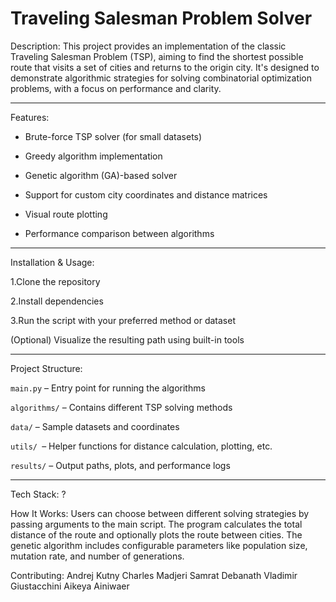 ﻿#  Traveling Salesman Problem Solver

Description:
This project provides an implementation of the classic Traveling Salesman Problem (TSP), aiming to find the shortest possible route that visits a set of cities and returns to the origin city. It's designed to demonstrate algorithmic strategies for solving combinatorial optimization problems, with a focus on performance and clarity.
***
Features:

* Brute-force TSP solver (for small datasets)

* Greedy algorithm implementation

* Genetic algorithm (GA)-based solver

* Support for custom city coordinates and distance matrices

* Visual route plotting

* Performance comparison between algorithms
***
Installation & Usage:

1.Clone the repository

2.Install dependencies

3.Run the script with your preferred method or dataset

(Optional) Visualize the resulting path using built-in tools
***
Project Structure:

```main.py``` – Entry point for running the algorithms

```algorithms/``` – Contains different TSP solving methods

```data/``` – Sample datasets and coordinates

```utils/ ```– Helper functions for distance calculation, plotting, etc.

```results/``` – Output paths, plots, and performance logs
***

Tech Stack:
?


How It Works:
Users can choose between different solving strategies by passing arguments to the main script. The program calculates the total distance of the route and optionally plots the route between cities. The genetic algorithm includes configurable parameters like population size, mutation rate, and number of generations.

Contributing:
Andrej Kutny
Charles Madjeri
Samrat Debanath
Vladimir Giustacchini
Aikeya Ainiwaer

